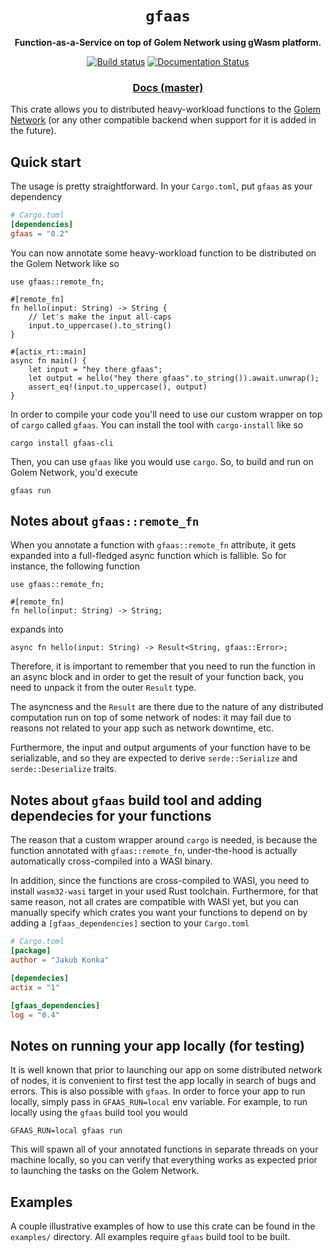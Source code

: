 <div align="center">
  <h1><code>gfaas</code></h1>

  <p>
    <strong>Function-as-a-Service on top of Golem Network using gWasm platform.</strong>
  </p>

  <p>
    <a href="https://github.com/golemfactory/gfaas/actions?query=branch%3Amaster"><img src="https://github.com/golemfactory/gfaas/workflows/Continuous%20Integration/badge.svg" alt="Build status" /></a>
    <a href="https://docs.rs/gfaas"><img src="https://docs.rs/gfaas/badge.svg" alt="Documentation Status" /></a>
  </p>

  <h3>
    <a href="https://golemfactory.github.io/gfaas/gfaas/">Docs (master)</a>
  </h3>
</div>

This crate allows you to distributed heavy-workload functions to the [Golem Network] (or any
other compatible backend when support for it is added in the future).

[Golem Network]: https://golem.network/

## Quick start

The usage is pretty straightforward. In your `Cargo.toml`, put `gfaas` as your dependency

```toml
# Cargo.toml
[dependencies]
gfaas = "0.2"
```

You can now annotate some heavy-workload function to be distributed on the Golem Network
like so

```rust,ignore
use gfaas::remote_fn;

#[remote_fn]
fn hello(input: String) -> String {
    // let's make the input all-caps
    input.to_uppercase().to_string()
}

#[actix_rt::main]
async fn main() {
    let input = "hey there gfaas";
    let output = hello("hey there gfaas".to_string()).await.unwrap();
    assert_eq!(input.to_uppercase(), output)
}
```

In order to compile your code you'll need to use our custom wrapper on top of `cargo` called
`gfaas`. You can install the tool with `cargo-install` like so

```
cargo install gfaas-cli
```

Then, you can use `gfaas` like you would use `cargo`. So, to build and run on Golem Network,
you'd execute

```
gfaas run
```

## Notes about `gfaas::remote_fn`

When you annotate a function with `gfaas::remote_fn` attribute, it gets expanded into a
full-fledged async function which is fallible. So for instance, the following function

```rust,ignore
use gfaas::remote_fn;

#[remote_fn]
fn hello(input: String) -> String;
```

expands into

```rust,ignore
async fn hello(input: String) -> Result<String, gfaas::Error>;
```

Therefore, it is important to remember that you need to run the function in an async block
and in order to get the result of your function back, you need to unpack it from the outer
`Result` type.

The asyncness and the `Result` are there due to the nature of any distributed computation
run on top of some network of nodes: it may fail due to reasons not related to your app
such as network downtime, etc.

Furthermore, the input and output arguments of your function have to be serializable, and
so they are expected to derive `serde::Serialize` and `serde::Deserialize` traits.

## Notes about `gfaas` build tool and adding dependecies for your functions

The reason that a custom wrapper around `cargo` is needed, is because the function
annotated with `gfaas::remote_fn`, under-the-hood is actually automatically cross-compiled
into a WASI binary.

In addition, since the functions are cross-compiled to WASI, you need to install
`wasm32-wasi` target in your used Rust toolchain. Furthermore, for that same reason, not
all crates are compatible with WASI yet, but you can manually specify which crates you
want your functions to depend on by adding a `[gfaas_dependencies]` section to your `Cargo.toml`

```toml
# Cargo.toml
[package]
author = "Jakub Konka"

[dependecies]
actix = "1"

[gfaas_dependencies]
log = "0.4"
```

## Notes on running your app locally (for testing)

It is well known that prior to launching our app on some distributed network of nodes, it
is convenient to first test the app locally in search of bugs and errors. This is also
possible with `gfaas`. In order to force your app to run locally, simply pass in
`GFAAS_RUN=local` env variable. For example, to run locally using the `gfaas` build tool
you would

```
GFAAS_RUN=local gfaas run
```

This will spawn all of your annotated functions in separate threads on your machine locally,
so you can verify that everything works as expected prior to launching the tasks on the
Golem Network.

## Examples

A couple illustrative examples of how to use this crate can be found in the `examples/`
directory. All examples require `gfaas` build tool to be built.
